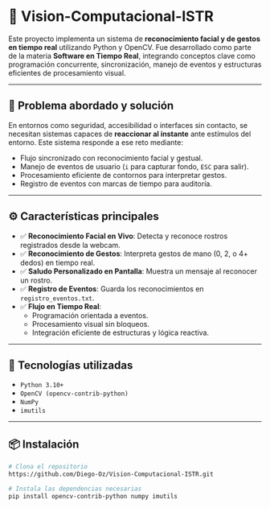 # 🧠 Vision-Computacional-ISTR

Este proyecto implementa un sistema de **reconocimiento facial y de gestos en tiempo real** utilizando Python y OpenCV. Fue desarrollado como parte de la materia **Software en Tiempo Real**, integrando conceptos clave como programación concurrente, sincronización, manejo de eventos y estructuras eficientes de procesamiento visual.

---

## 🎯 Problema abordado y solución

En entornos como seguridad, accesibilidad o interfaces sin contacto, se necesitan sistemas capaces de **reaccionar al instante** ante estímulos del entorno. Este sistema responde a ese reto mediante:

- Flujo sincronizado con reconocimiento facial y gestual.
- Manejo de eventos de usuario (`i` para capturar fondo, `ESC` para salir).
- Procesamiento eficiente de contornos para interpretar gestos.
- Registro de eventos con marcas de tiempo para auditoría.

---

## ⚙️ Características principales

- ✅ **Reconocimiento Facial en Vivo**: Detecta y reconoce rostros registrados desde la webcam.
- ✅ **Reconocimiento de Gestos**: Interpreta gestos de mano (0, 2, o 4+ dedos) en tiempo real.
- ✅ **Saludo Personalizado en Pantalla**: Muestra un mensaje al reconocer un rostro.
- ✅ **Registro de Eventos**: Guarda los reconocimientos en `registro_eventos.txt`.
- ✅ **Flujo en Tiempo Real**:
  - Programación orientada a eventos.
  - Procesamiento visual sin bloqueos.
  - Integración eficiente de estructuras y lógica reactiva.

---

## 🔧 Tecnologías utilizadas

- `Python 3.10+`
- `OpenCV (opencv-contrib-python)`
- `NumPy`
- `imutils`

---

## 📦 Instalación

```bash
# Clona el repositorio
https://github.com/Diego-Oz/Vision-Computacional-ISTR.git

# Instala las dependencias necesarias
pip install opencv-contrib-python numpy imutils



